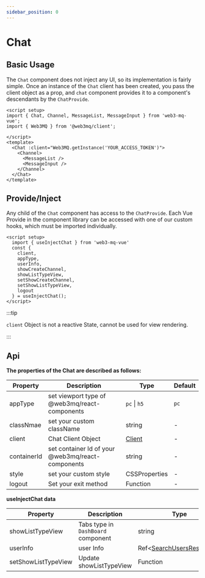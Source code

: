 ```yaml
---
sidebar_position: 0
---
```


# Chat

## Basic Usage

The `Chat` component does not inject any UI, so its implementation is fairly simple. Once an instance of the `Chat` client has been created, you pass the client object as a prop, and `chat` component provides it to a component's descendants by the `ChatProvide`.

```vue
<script setup>
import { Chat, Channel, MessageList, MessageInput } from 'web3-mq-vue';
import { Web3MQ } from '@web3mq/client';

</script>
<template>
  <Chat :client="Web3MQ.getInstance('YOUR_ACCESS_TOKEN')">
    <Channel>
      <MessageList />
      <MessageInput />
    </Channel>
  </Chat>
</template>
```

## Provide/Inject

Any child of the `Chat` component has access to the `ChatProvide`. Each Vue Provide in the component library can be accessed with one of our custom hooks, which must be imported individually.

```vue
<script setup>
  import { useInjectChat } from 'web3-mq-vue'
  const { 
    client,
    appType,
    userInfo,
    showCreateChannel,
    showListTypeView,
    setShowCreateChannel,
    setShowListTypeView,
    logout
  } = useInjectChat();
</script>
```

:::tip

`client` Object is not a reactive State, cannot be used for view rendering.

:::

## Api

**The properties of the Chat are described as follows:**

| Property    | Description                            | Type                                      | Default |
| ----------- | -------------------------------------- | ----------------------------------------- | ------- |
| appType     | set viewport type of @web3mq/react-components     | `pc` \| `h5`                              |  `pc`   |
| classNmae   | set your custom className              | string                                    |   -     |
| client      | Chat Client Object                     | [Client](/docs/Web3MQ-SDK/JS-SDK/client/) |   -     |
| containerId | set container Id of your @web3mq/react-components | string                                    |   -     |
| style       | set your custom style                  | CSSProperties                       |   -     |
| logout      | Set your exit method                   | Function                                  |   -     |

**useInjectChat data**

| Property             | Description                                      | Type                                      | Default |
| -------------------- | ------------------------------------------------ | ----------------------------------------- | ------- |
| showListTypeView     | Tabs type in `DashBoard` component               | string                                    | 'room'  |
| userInfo             | user Info   | Ref<[SearchUsersResponse](/docs/Web3MQ-SDK/JS-SDK/types/#searchusersresponse)> |  -      |
| setShowListTypeView  | Update showListTypeView                          | Function                                  |  -      |
